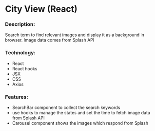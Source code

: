 # City View (React)

### Description:

Search term to find relevant images and display it as a background in browser. Image data comes from Splash API

### Technology:

- React
- React hooks
- JSX
- CSS
- Axios

### Features:

- SearchBar component to collect the search keywords
- use hooks to manage the states and set the time to fetch image data from Splash API
- Carousel component shows the images which respond from Splash
